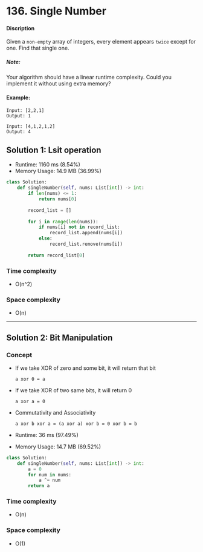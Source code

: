 # 136. Single Number

#### Discription

Given a `non-empty` array of integers, every element appears `twice` except for one. 
Find that single one.

##### Note:

Your algorithm should have a linear runtime complexity. 
Could you implement it without using extra memory?

#### Example:

```
Input: [2,2,1]
Output: 1

Input: [4,1,2,1,2]
Output: 4
```

## Solution 1: Lsit operation

- Runtime: 1160 ms (8.54%)
- Memory Usage: 14.9 MB (36.99%)

```python
class Solution:
    def singleNumber(self, nums: List[int]) -> int:
        if len(nums) <= 1:
            return nums[0]
        
        record_list = []
        
        for i in range(len(nums)):
            if nums[i] not in record_list:
                record_list.append(nums[i])
            else:
                record_list.remove(nums[i])
                
        return record_list[0]
```

### Time complexity

- O(n^2)

### Space complexity

- O(n)

---

## Solution 2: Bit Manipulation

### Concept

- If we take XOR of zero and some bit, it will return that bit

    ```
    a xor 0 = a
    ```

- If we take XOR of two same bits, it will return 0

    ```
    a xor a = 0
    ```
- Commutativity and Associativity

    ```
    a xor b xor a = (a xor a) xor b = 0 xor b = b
    ```

- Runtime: 36 ms (97.49%)
- Memory Usage: 14.7 MB (69.52%)

```python
class Solution:
    def singleNumber(self, nums: List[int]) -> int:
        a = 0
        for num in nums:
            a ^= num
        return a
```

### Time complexity

- O(n)

### Space complexity

- O(1)
